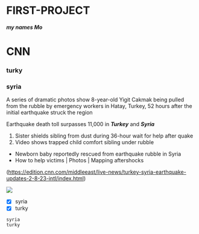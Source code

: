 # FIRST-PROJECT

***my names Mo***

# CNN 

### turky
### syria 

A series of dramatic photos show 8-year-old Yigit Cakmak being pulled from the rubble by emergency workers in Hatay, Turkey, 52 hours after the initial earthquake struck the region

Earthquake death toll surpasses 11,000 in ***Turkey*** and ***Syria***

1. Sister shields sibling from dust during 36-hour wait for help after quake
2. Video shows trapped child comfort sibling under rubble

- Newborn baby reportedly rescued from earthquake rubble in Syria
- How to help victims | Photos | Mapping aftershocks

(https://edition.cnn.com/middleeast/live-news/turkey-syria-earthquake-updates-2-8-23-intl/index.html)

![](https://www.reuters.com/world/middle-east/quake-response-syria-faces-obstacles-says-top-un-aid-official-2023-02-06/)

- [x] syria 
- [x] turky

```
syria 
turky 
```
